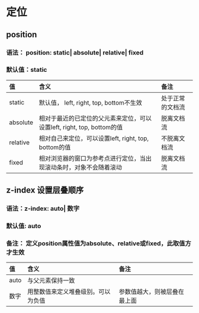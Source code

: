 # 定位

## position

### 语法： position: static| absolute| relative| fixed

### 默认值：static

|值|含义|备注
|:---------|:---------|:---------
|static|默认值， left, right, top, bottom不生效|处于正常的文档流
|absolute|相对于最近的已定位的父元素来定位，可以设置left, right, top, bottom的值|脱离文档流
|relative|相对自己来定位，可以设置left, right, top, bottom的值|不脱离文档流
|fixed|相对浏览器的窗口为参考点进行定位，当出现滚动条时，对象不会随着滚动|脱离文档流

## z-index 设置层叠顺序

### 语法：z-index: auto| 数字

### 默认值: auto

### 备注： 定义position属性值为absolute、relative或fixed，此取值方才生效

|值|含义|备注
|:---------|:---------|:---------
|auto|与父元素保持一致|
|数字|用整数值来定义堆叠级别。可以为负值|参数值越大，则被层叠在最上面
